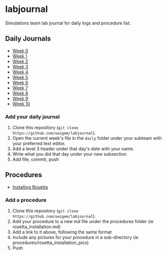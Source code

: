 # labjournal

Simulations team lab journal for daily logs and procedure list.

## Daily Journals

 * [Week  0](daily/simulations/week-00.md)
 * [Week  1](daily/simulations/week-01.md)
 * [Week  2](daily/simulations/week-02.md)
 * [Week  3](daily/simulations/week-03.md)
 * [Week  4](daily/simulations/week-04.md)
 * [Week  5](daily/simulations/week-05.md)
 * [Week  6](daily/simulations/week-06.md)
 * [Week  7](daily/simulations/week-07.md)
 * [Week  8](daily/simulations/week-08.md)
 * [Week  9](daily/simulations/week-09.md)
 * [Week 10](daily/simulations/week-10.md)

### Add your daily journal

 1. Clone this repository (`git clone https://github.com/uwigem/labjournal`).
 2. Open the current week's file in the `daily` folder under your subteam with
    your preferred text editor.
 3. Add a level 3 header under that day's date with your name.
 4. Write what you did that day under your new subsection.
 5. Add file, commit, push

## Procedures

 * [Installing Rosetta](procedures/rosetta_installation.md)

### Add a procedure

 1. Clone this repository (`git clone https://github.com/uwigem/labjournal`).
 2. Add your procedure to a new md file under the procedures folder (ie rosetta_installation.md)
 3. Add a link to it above, following the same format
 4. Include any pictures for your procedure in a sub-directory (ie procedures/rosetta_installation_pics)
 5. Push
